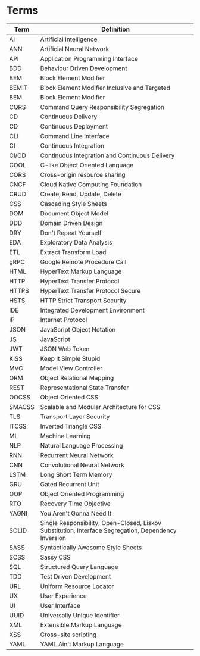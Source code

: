 # Terms

| Term | Definition |
| -------- | ------- |
| AI | Artificial Intelligence |
| ANN | Artificial Neural Network |
| API | Application Programming Interface |
| BDD | Behaviour Driven Development |
| BEM | Block Element Modifier |
| BEMIT | Block Element Modifier Inclusive and Targeted |
| BEM | Block Element Modifier |
| CQRS | Command Query Responsibility Segregation |
| CD | Continuous Delivery |
| CD | Continuous Deployment |
| CLI | Command Line Interface |
| CI | Continuous Integration |
| CI/CD | Continuous Integration and Continuous Delivery |
| COOL | C-like Object Oriented Language |
| CORS | Cross-origin resource sharing  |
| CNCF | Cloud Native Computing Foundation |
| CRUD | Create, Read, Update, Delete |
| CSS | Cascading Style Sheets |
| DOM | Document Object Model |
| DDD | Domain Driven Design |
| DRY | Don't Repeat Yourself |
| EDA | Exploratory Data Analysis |
| ETL | Extract Transform Load |
| gRPC | Google Remote Procedure Call |
| HTML | HyperText Markup Language |
| HTTP | HyperText Transfer Protocol |
| HTTPS | HyperText Transfer Protocol Secure |
| HSTS | HTTP Strict Transport Security |
| IDE | Integrated Development Environment |
| IP | Internet Protocol |
| JSON | JavaScript Object Notation |
| JS | JavaScript |
| JWT | JSON Web Token |
| KISS | Keep It Simple Stupid |
| MVC | Model View Controller |
| ORM | Object Relational Mapping |
| REST | Representational State Transfer |
| OOCSS | Object Oriented CSS |
| SMACSS | Scalable and Modular Architecture for CSS |
| TLS | Transport Layer Security |
| ITCSS | Inverted Triangle CSS |
| ML | Machine Learning |
| NLP | Natural Language Processing |
| RNN | Recurrent Neural Network |
| CNN | Convolutional Neural Network |
| LSTM | Long Short Term Memory |
| GRU | Gated Recurrent Unit |
| OOP | Object Oriented Programming |
| RTO | Recovery Time Objective |
| YAGNI | You Aren't Gonna Need It |
| SOLID | Single Responsibility, Open-Closed, Liskov Substitution, Interface Segregation, Dependency Inversion |
| SASS | Syntactically Awesome Style Sheets |
| SCSS | Sassy CSS |
| SQL | Structured Query Language |
| TDD | Test Driven Development |
| URL | Uniform Resource Locator |
| UX | User Experience |
| UI | User Interface |
| UUID | Universally Unique Identifier |
| XML | Extensible Markup Language |
| XSS | Cross-site scripting |
| YAML | YAML Ain't Markup Language |
